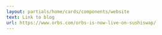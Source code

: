 ```yaml
---
layout: partials/home/cards/components/website
text: Link to blog
url: https://www.orbs.com/orbs-is-now-live-on-sushiswap/
---
```

